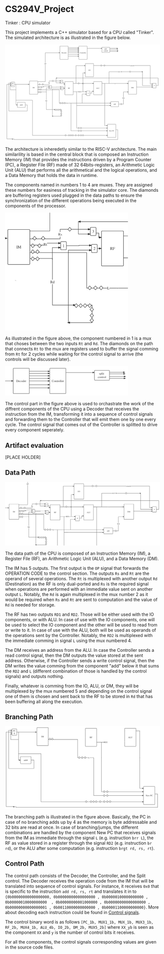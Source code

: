 # CS294V_Project
Tinker : CPU simulator

This project implements a C++ simulator based for a CPU called "Tinker". The simulated architecture is as illustrated in the figure below.

<img src="Figures/tinker.png" alt="architecture" />

The architecture is inheredetly similar to the RISC-V architecture. The main similarility is based in the central block that is composed an Instruction Memory (IM) that provides the instructions driven by a Program Counter (PC), a Register File (RF) made of 32 64bits-registers, an Arithmetic Logic Unit (ALU) that performs all the arithmetical and the logical operations, and a Data Memory that holds the data in runtime.

The components named in numbers 1 to 4 are muxes. They are assigned these numbers for easiness of tracking in the simulator core. The diamonds are buffering registers used plugged in the data paths to ensure the synchronization of the different operations being executed in the components of the processor.

<img src="chunk1.png" alt="diamonds and numbered components illustration" width="400px" />

As illustrated in the figure above, the component numbered in 1 is a mux that choses between the two inputs `Rt` and `Rd`. The diamonds on the path that connects `Rt` to the mux are registers used to buffer the signal comming from `Rt` for 2 cycles while waiting for the control signal to arrive (the controls will be discussed later).

<img src="Figures/chunk2.png" alt="control block illustration" width="400px" />

The control part in the figure above is used to orchastrate the work of the diffrent components of the CPU using a Decoder that receives the instruction from the IM, transforming it into a sequence of control signals and forwarding them to the Controller that will emit them one by one every cycle. The control signal that comes out of the Controller is splitted to drive every component seperately.

## Artifact evaluation

[PLACE HOLDER]

## Data Path

<img src="Figures/DP.png" alt="data path illustration" />

The data path of the CPU is composed of an Instruction Memory (IM), a Register File (RF), an Arithmetic Logic Unit (ALU), and a Data Memory (DM).

The IM has 5 outputs. The first output is the `OP` signal that forwards the OPERATION CODE to the control section. The outputs `Rs` and `Rt` are the operand of several operations. The `Rt` is multiplexed with another output `Rd` (Destination) as the RF is only dual-ported and `Rs` is the required signal when operations are performed with an immediate value sent on another output `L`. Notably, the `Rd` is again multiplexed in the mux number 2 as it would be required when `Rs` and `Rt` are sent to computation and the value of `Rd` is needed for storage.

The RF has two outputs `RD1` and `RD2`. Those will be either used with the IO components, or with ALU. In case of use with the IO components, one will be used to select the IO component and the other will be used to read from or write to it. In case of use with the ALU, both will be used as operands of the operations sent by the Controller. Notably, the `RD2` is multiplexed with the immediate comming in signal `L` using the mux numbered 4.

The DM receives an address from the ALU. In case the Controller sends a read control signal, then the DM outputs the value stored at the sent address. Otherwise, if the Controller sends a write control signal, then the DM writes the value comming from the component "add" below it that sums the `RD2` and `L` (different combination of those is handled by the control signals) and outputs nothing. 

Finally, whatever is comming from the IO, ALU, or DM, they will be multiplexed by the mux numbered 5 and depending on the control signal one of them is chosen and sent back to the RF to be stored in `Rd` that has been buffering all along the execution.

## Branching Path

<img src="Figures/Branching.png" alt="branching illustration" />

The branching path is illustrated in the figure above. Basically, the PC in case of no branching adds up by 4 as the memory is byte addressable and 32 bits are read at once. In case of branching/jumps, the different combinations are handled by the component New PC that receives signals from the IM as immediate through the signal `L` (e.g. instruction `brr L`), the RF as value stored in a register through the signal `RD2` (e.g. instruction `br rd`), or the ALU after some computation (e.g. instruction `brgt rd, rs, rt`).

## Control Path

The control path consists of the Decoder, the Controller, and the Split control. The Decoder receives the operation code from the IM that will be translated into sequence of control signals. For instance, it receives `0x0` that is specific to the instruction `add rd, rs, rt` and translates it in to ```{0b00000000000000000, 0b00000000000000000
                    , 0b00000100000000000
                    , 0b00000010000000000 
                    , 0b00000000001000000
                    , 0b00000000000000000
                    , 0b00000000000000001
                    , 0b00110000000000000
                    , 0b00001100000000000}```. More about decoding each instruction could be found in [Control signals](./Control_signals.pdf).
                    
The control binary word is as follows `[PC_1b, MUX1_1b, MUX_1b, MUX3_1b, RF_2b, MUX4_1b, ALU_4b, IO_2b, DM_2b, MUX5_2b]` where `XX_yb` is seen as the component `XX` and `y` is the number of control bits it receives.

For all the components, the control signals corresponding values are given in the source code files.
